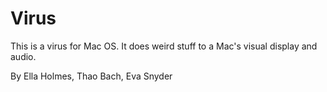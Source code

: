 # Virus

This is a virus for Mac OS. It does weird stuff to a Mac's visual display and audio.

By Ella Holmes, Thao Bach, Eva Snyder
